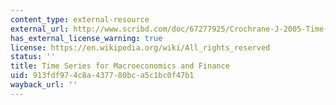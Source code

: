 ```yaml
---
content_type: external-resource
external_url: http://www.scribd.com/doc/67277925/Crochrane-J-2005-Time-Series-for-Macroeconomics-and-Finance
has_external_license_warning: true
license: https://en.wikipedia.org/wiki/All_rights_reserved
status: ''
title: Time Series for Macroeconomics and Finance
uid: 913fdf97-4c8a-4377-80bc-a5c1bc0f47b1
wayback_url: ''
---
```

